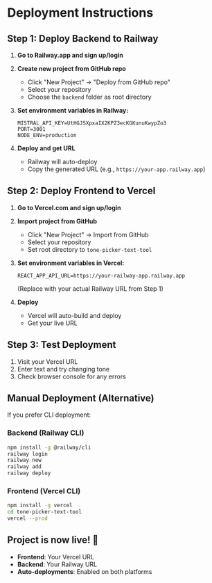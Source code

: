 # Deployment Instructions

## Step 1: Deploy Backend to Railway

1. **Go to Railway.app and sign up/login**
2. **Create new project from GitHub repo**
   - Click "New Project" → "Deploy from GitHub repo"
   - Select your repository
   - Choose the `backend` folder as root directory

3. **Set environment variables in Railway:**
   ```
   MISTRAL_API_KEY=UtHGJSXpxaIX2KPZ3ecKGKunuKwypZo3
   PORT=3001
   NODE_ENV=production
   ```

4. **Deploy and get URL**
   - Railway will auto-deploy
   - Copy the generated URL (e.g., `https://your-app.railway.app`)

## Step 2: Deploy Frontend to Vercel

1. **Go to Vercel.com and sign up/login**
2. **Import project from GitHub**
   - Click "New Project" → Import from GitHub
   - Select your repository
   - Set root directory to `tone-picker-text-tool`

3. **Set environment variables in Vercel:**
   ```
   REACT_APP_API_URL=https://your-railway-app.railway.app
   ```
   (Replace with your actual Railway URL from Step 1)

4. **Deploy**
   - Vercel will auto-build and deploy
   - Get your live URL

## Step 3: Test Deployment

1. Visit your Vercel URL
2. Enter text and try changing tone
3. Check browser console for any errors

## Manual Deployment (Alternative)

If you prefer CLI deployment:

### Backend (Railway CLI)
```bash
npm install -g @railway/cli
railway login
railway new
railway add
railway deploy
```

### Frontend (Vercel CLI)
```bash
npm install -g vercel
cd tone-picker-text-tool
vercel --prod
```

## Project is now live! 🚀

- **Frontend**: Your Vercel URL
- **Backend**: Your Railway URL
- **Auto-deployments**: Enabled on both platforms